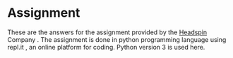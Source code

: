 # Assignment
 
These are the answers for the assignment provided by the [Headspin](https://www.headspin.io) Company .
The assignment is done in python programming language using repl.it , an online platform for coding.
Python version 3 is used here. 
